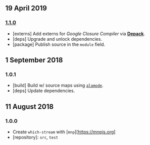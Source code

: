 ## 19 April 2019

### [1.1.0](https://github.com/artdecocode/which-stream/compare/v1.0.1...v1.1.0)

- [externs] Add externs for _Google Closure Compiler_ via [**Depack**](https://artdecocode.com/depack/).
- [deps] Upgrade and unlock dependencies.
- [package] Publish source in the `module` field.

## 1 September 2018

### 1.0.1

- [build] Build w/ source maps using [`alamode`](https://alamode.cc).
- [deps] Update dependencies.

## 11 August 2018

### 1.0.0

- Create `which-stream` with [`mnp`][https://mnpjs.org]
- [repository]: `src`, `test`
